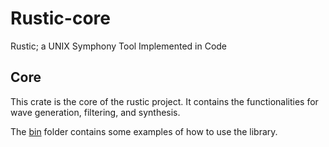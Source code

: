# Rustic-core
Rustic; a UNIX Symphony Tool Implemented in Code

## Core
This crate is the core of the rustic project. It contains the functionalities for wave generation, filtering, and synthesis.

The [bin](./bin) folder contains some examples of how to use the library.
